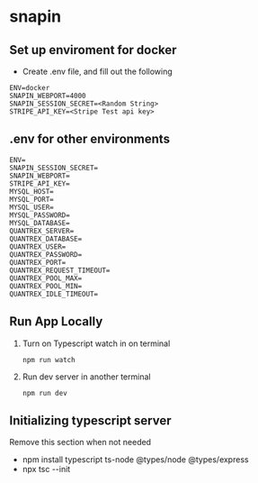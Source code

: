 # snapin

## Set up enviroment for docker
- Create .env file, and fill out the following
```
ENV=docker
SNAPIN_WEBPORT=4000
SNAPIN_SESSION_SECRET=<Random String>
STRIPE_API_KEY=<Stripe Test api key>
```

## .env for other environments
```
ENV=
SNAPIN_SESSION_SECRET=
SNAPIN_WEBPORT=
STRIPE_API_KEY=
MYSQL_HOST=
MYSQL_PORT=
MYSQL_USER=
MYSQL_PASSWORD=
MYSQL_DATABASE=
QUANTREX_SERVER=
QUANTREX_DATABASE=
QUANTREX_USER=
QUANTREX_PASSWORD=
QUANTREX_PORT=
QUANTREX_REQUEST_TIMEOUT=
QUANTREX_POOL_MAX=
QUANTREX_POOL_MIN=
QUANTREX_IDLE_TIMEOUT=
```

## Run App Locally 
1. Turn on Typescript watch in on terminal 

    ```npm run watch``` 

2. Run dev server in another terminal 

    ```npm run dev```

## Initializing typescript server 
Remove this section when not needed 
- npm install typescript ts-node @types/node @types/express
- npx tsc --init